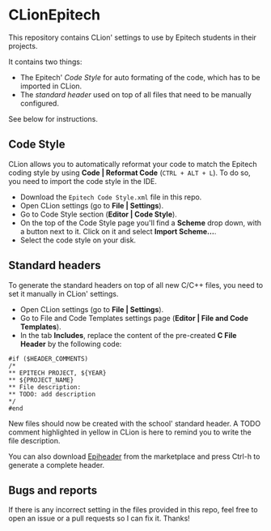 # CLionEpitech
This repository contains CLion' settings to use by Epitech students in their projects.

It contains two things:
* The Epitech' *Code Style* for auto formating of the code, which has to be imported in CLion.
* The *standard header* used on top of all files that need to be manually configured.

See below for instructions.

## Code Style

CLion allows you to automatically reformat your code to match the Epitech coding style by using **Code | Reformat Code**
(`CTRL + ALT + L`).
To do so, you need to import the code style in the IDE.

* Download the `Epitech Code Style.xml` file in this repo.
* Open CLion settings (go to **File | Settings**).
* Go to Code Style section (**Editor | Code Style**).
* On the top of the Code Style page you'll find a **Scheme** drop down, with a button next to it. Click on it and select **Import Scheme...**.
* Select the code style on your disk.

## Standard headers

To generate the standard headers on top of all new C/C++ files, you need to set it manually in CLion' settings.

* Open CLion settings (go to **File | Settings**).
* Go to File and Code Templates settings page (**Editor | File and Code Templates**).
* In the tab **Includes**, replace the content of the pre-created **C File Header** by the following code:

```
#if ($HEADER_COMMENTS)
/*
** EPITECH PROJECT, ${YEAR}
** ${PROJECT_NAME}
** File description:
** TODO: add description
*/
#end
```

New files should now be created with the school' standard header. A TODO comment highlighted in yellow in CLion is here
to remind you to write the file description.

You can also download [Epiheader](https://plugins.jetbrains.com/plugin/20472-epiheader) from the marketplace and press Ctrl-h to generate a complete header.

## Bugs and reports

If there is any incorrect setting in the files provided in this repo, feel free to open an issue or a pull requests
so I can fix it. Thanks!
